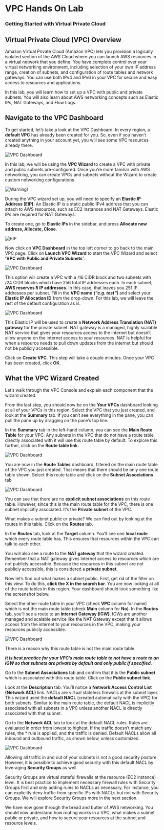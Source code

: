 # VPC Hands On Lab
### Getting Started with Virtual Private Cloud

## Virtual Private Cloud (VPC) Overview

Amazon Virtual Private Cloud (Amazon VPC) lets you provision a logically isolated section of the AWS Cloud where you can launch AWS resources in a virtual network that you define. You have complete control over your virtual networking environment, including selection of your own IP address range, creation of subnets, and configuration of route tables and network gateways. You can use both IPv4 and IPv6 in your VPC for secure and easy access to resources and applications.

In this lab, you will learn how to set up a VPC with public and private subnets. You will also learn about AWS networking concepts such as Elastic IPs, NAT Gateways, and Flow Logs.

## Navigate to the VPC Dashboard

To get started, let’s take a look at the VPC Dashboard.  In every region, a **default VPC** has already been created for you. So, even if you haven’t created anything in your account yet, you will see some VPC resources already there.

![VPC Dashboard](vpc1.png)

In this lab, we will be using the **VPC Wizard** to create a VPC with private and public subnets pre-configured. Once you’re more familiar with AWS networking, you can create VPCs and subnets without the Wizard to create custom networking configurations

![Warning!](../static/Warning.png)

During the VPC wizard set up, you will need to specify an **Elastic IP Address (EIP)**. An Elastic IP is a static public IPv4 address that you can attach to AWS resources, such as EC2 instances and NAT Gateways. Elastic IPs are required for NAT Gateways.

To create one, go to **Elastic IPs** in the sidebar, and press **Allocate new address, Allocate, Close**.

![EIP](EIP.png)

Now click on **VPC Dashboard** in the top left corner to go back to the main VPC page. 
Click on **Launch VPC Wizard** to start the VPC Wizard and select **‘VPC with Public and Private Subnets’**. 

![VPC Dashboard](vpc2.png)

This option will create a VPC with a /16 CIDR block and two subnets with /24 CIDR blocks which have 256 total IP addresses each. In each subnet, **AWS reserves 5 IP addresses**. In this case, that leaves you 251 IP addresses per subnet. Fill in the **VPC name** **_("e.g. test")_** and select your **Elastic IP Allocation ID** from the drop-down. For this lab, we will leave the rest of the default configuration as is.

![VPC Dashboard](vpc3.png)

This Elastic IP will be used to create a **Network Address Translation (NAT) gateway** for the private subnet. NAT gateway is a managed, highly scalable NAT service that gives your resources access to the internet but doesn’t allow anyone on the internet access to your resources. NAT is helpful for when a resource needs to pull down updates from the internet but should not be publicly accessible.

Click on **Create VPC**. This step will take a couple minutes. Once your VPC has been created, click **OK**. 

## What the VPC Wizard Created
Let’s walk through the VPC Console and explain each component that the wizard created. 

From the last step, you should now be on the **Your VPCs** dashboard looking at all of your VPCs in this region. Select the VPC that you just created, and look at the **Summary** tab. If you can’t see everything in the pane, you can pull the pane up by dragging on the pane’s top line. 

In the **Summary** tab in the left-hand column, you can see the **Main Route Table** for your VPC. Any subnets in the VPC that do not have a route table directly associated with it will use this route table by default. To explore this further, click on the **Route table link**.

![VPC Dashboard](vpc4.png)

You are now in the **Route Tables** dashboard, filtered on the main route table of the VPC you just created. That means that there should be only one route table shown. Select this route table and click on the **Subnet Associations** tab

![VPC Dashboard](vpc5.png)

You can see that there are no **explicit subnet associations** on this route table. However, since this is the main route table for the VPC, there is one subnet implicitly associated. It’s the **Private subnet** of the VPC. 

What makes a subnet public or private? We can find out by looking at the routes in this table. 
Click on the **Routes** tab. 

In the **Routes** tab, look at the **Target** column. You’ll see one **local route** which every route table has. This ensures that resources within the VPC can talk to each other.

You will also see a route to the **NAT gateway** that the wizard created. Remember that a NAT gateway gives internet access to resources which are not publicly accessible. Because the resources in this subnet are not publicly accessible, this is considered a **private subnet**. 

Now let’s find out what makes a subnet public. First, get rid of the filter on this view. To do this, **click the X in the search bar**. You are now looking at all of the route tables in this region. Your dashboard should look something like the screenshot below. 

Select the other route table in your VPC (check **VPC** column for name) which is not the main route table (check **Main** column for **No**). In the **Routes** tab, you’ll see a route to an **Internet Gateway (IGW)**. IGWs are another managed and scalable service like the NAT Gateway except that it allows access from the internet to your resources in the VPC, making your resources publicly accessible. 

![VPC Dashboard](vpc6.png)

There is a reason why this route table is not the main route table. 

**_It is best practice for your VPC’s main route table to not have a route to an IGW so that subnets are private by default and only public if specified._**

Go to the **Subnet Associations** tab and confirm that it is the **Public subnet** which is associated with this route table. Click on the **Public subnet link**.

Look at the **Description** tab. You’ll notice a **Network Access Control List (Network ACL)** link. NACLs are virtual stateless firewalls at the subnet layer. This wizard used the **default NACL** (created automatically with the VPC) for both subnets. Similar to the main route table, the default NACL is implicitly associated with all subnets in a VPC unless another NACL is directly associated with that subnet. 

Go to the **Network ACL** tab to look at the default NACL rules. Rules are evaluated in order from lowest to highest. If the traffic doesn’t match any rules, the * rule is applied, and the traffic is denied. Default NACLs allow all inbound and outbound traffic, as shown below, unless customized.

![VPC Dashboard](vpc7.png)

Allowing all traffic in and out of your subnets is not a good security posture. However, it is possible to achieve good security with this default NACL by leveraging **Security Groups** as well. 

Security Groups are virtual stateful firewalls at the resource (EC2 instance) level. It is best practice to implement necessary firewall rules with Security Groups first and only adding rules to NACLs as necessary. For instance, you can explicitly deny traffic from specific IPs with NACLs but not with Security Groups. We will explore Security Groups more in the next section.

We have now gone through the bread and butter of AWS networking. You should now understand how routing works in a VPC, what makes a subnet public or private, and how to secure your resources at the subnet and resource levels.
